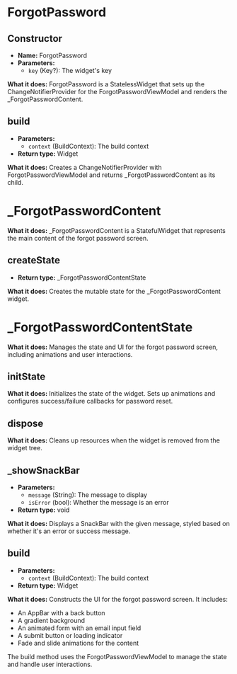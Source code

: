 # **ForgotPassword**

## **Constructor**
- **Name:** ForgotPassword
- **Parameters:**
  - `key` (Key?): The widget's key

**What it does:**
ForgotPassword is a StatelessWidget that sets up the ChangeNotifierProvider for the ForgotPasswordViewModel and renders the _ForgotPasswordContent.

## **build**
- **Parameters:**
  - `context` (BuildContext): The build context
- **Return type:** Widget

**What it does:**
Creates a ChangeNotifierProvider with ForgotPasswordViewModel and returns _ForgotPasswordContent as its child.

# **_ForgotPasswordContent**

**What it does:**
_ForgotPasswordContent is a StatefulWidget that represents the main content of the forgot password screen.

## **createState**
- **Return type:** _ForgotPasswordContentState

**What it does:**
Creates the mutable state for the _ForgotPasswordContent widget.

# **_ForgotPasswordContentState**

**What it does:**
Manages the state and UI for the forgot password screen, including animations and user interactions.

## **initState**
**What it does:**
Initializes the state of the widget. Sets up animations and configures success/failure callbacks for password reset.

## **dispose**
**What it does:**
Cleans up resources when the widget is removed from the widget tree.

## **_showSnackBar**
- **Parameters:**
  - `message` (String): The message to display
  - `isError` (bool): Whether the message is an error
- **Return type:** void

**What it does:**
Displays a SnackBar with the given message, styled based on whether it's an error or success message.

## **build**
- **Parameters:**
  - `context` (BuildContext): The build context
- **Return type:** Widget

**What it does:**
Constructs the UI for the forgot password screen. It includes:
- An AppBar with a back button
- A gradient background
- An animated form with an email input field
- A submit button or loading indicator
- Fade and slide animations for the content

The build method uses the ForgotPasswordViewModel to manage the state and handle user interactions.